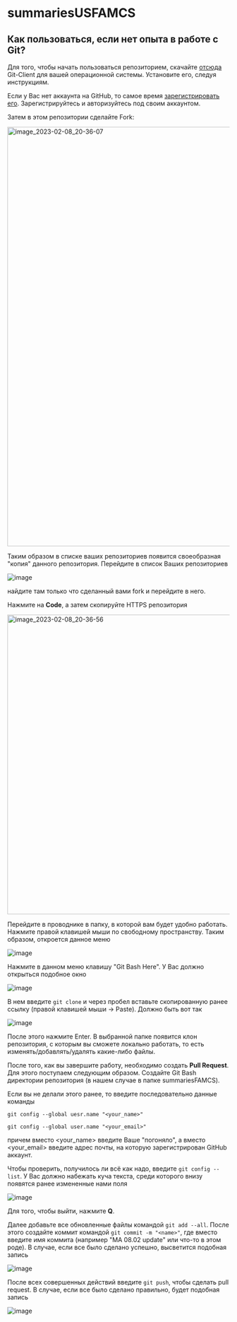 # summariesUSFAMCS
## Как пользоваться, если нет опыта в работе с Git?
Для того, чтобы начать пользоваться репозиторием, скачайте [отсюда](https://git-scm.com/download) Git-Client для вашей операционной системы. Установите его, следуя инструкциям.

Если у Вас нет аккаунта на GitHub, то самое время [зарегистрировать его](https://github.com/signup?ref_cta=Sign+up&ref_loc=header+logged+out&ref_page=%2F&source=header-home). Зарегистрируйтесь и авторизуйтесь под своим аккаунтом. 

Затем в этом репозитории сделайте Fork:

<img width="949" alt="image_2023-02-08_20-36-07" src="https://user-images.githubusercontent.com/124377916/217622298-abfcbdd3-16b0-4e16-aa58-d0813d77ce0a.png">

Таким образом в списке ваших репозиториев появится своеобразная "копия" данного репозитория. Перейдите в список Ваших репозиториев 

![image](https://user-images.githubusercontent.com/124377916/217624417-e0c1559c-c6d5-4e30-b746-8bb5080031f2.png)

найдите там только что сделанный вами fork и перейдите в него. 

Нажмите на **Code**, а затем скопируйте HTTPS репозитория

<img width="678" alt="image_2023-02-08_20-36-56" src="https://user-images.githubusercontent.com/124377916/217624941-dd5d38ea-6f4a-480c-91fb-cddc893e3b49.png">

Перейдите в проводнике в папку, в которой вам будет удобно работать. Нажмите правой клавишей мыши по свободному пространству. Таким образом, откроется данное меню 

![image](https://user-images.githubusercontent.com/124377916/217618271-ef569bfc-0e60-4071-a736-549f94be4b26.png)

Нажмите в данном меню клавишу "Git Bash Here". У Вас должно открыться подобное окно

![image](https://user-images.githubusercontent.com/124377916/217618710-460882ef-fe5e-41fb-928f-beef7f25281b.png)

В нем введите `git clone` и через пробел вставьте скопированную ранее ссылку (правой клавишей мыши -> Paste). Должно быть вот так

![image](https://user-images.githubusercontent.com/124377916/217626396-eb1bd40a-4462-44e2-891f-aad52596fa5f.png)

После этого нажмите Enter. В выбранной папке появится клон репозитория, с которым вы сможете локально работать, то есть изменять/добавлять/удалять какие-либо файлы.

После того, как вы завершите работу, необходимо создать **Pull Request**. Для этого поступаем следующим образом. Создайте Git Bash директории репозитория (в нашем случае в папке summariesFAMCS). 

Если вы не делали этого ранее, то введите последовательно данные команды
```
git config --global uesr.name "<your_name>"

git config --global user.name "<your_email>"
```
причем вместо <your_name> введите Ваше "погоняло", а вместо <your_email> введите адрес почты, на которую зарегистрирован GitHub аккаунт. 

Чтобы проверить, получилось ли всё как надо, введите `git config --list`. У Вас должно набежать куча текста, среди которого внизу появятся ранее измененные нами поля

![image](https://user-images.githubusercontent.com/124377916/217631414-68c4c0d6-d58e-4401-9bbd-afbf68070335.png)

Для того, чтобы выйти, нажмите **Q**.

Далее добавьте все обновленные файлы командой `git add --all`. После этого создайте коммит командой `git commit -m "<name>"`, где вместо <name> введите имя коммита (например "MA 08.02 update" или что-то в этом роде). В случае, если все было сделано успешно, высветится подобная запись

![image](https://user-images.githubusercontent.com/124377916/217632521-63cf0258-5639-4709-829a-4d7f600c5069.png)

После всех совершенных действий введите `git push`, чтобы сделать pull request. В случае, если все было сделано правильно, будет подобная запись 

![image](https://user-images.githubusercontent.com/124377916/217632912-7f141fff-c1ba-40c3-9143-7ccdca2828b1.png)
